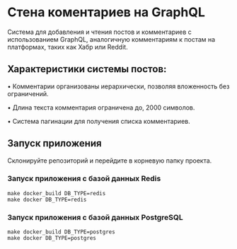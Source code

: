 # Стена коментариев на GraphQL

Система для добавления и чтения постов и комментариев с использованием GraphQL, аналогичную комментариям к постам на платформах, таких как Хабр или Reddit.

## Характеристики системы постов:
•	Комментарии организованы иерархически, позволяя вложенность без ограничений.

•	Длина текста комментария ограничена до, 2000 символов.

•	Система пагинации для получения списка комментариев.

## Запуск приложения

Склонируйте репозиторий и перейдите в корневую папку проекта.

### Запуск приложения с базой данных Redis

```
make docker_build DB_TYPE=redis
make docker DB_TYPE=redis
```

### Запуск приложения с базой данных PostgreSQL

```
make docker_build DB_TYPE=postgres
make docker DB_TYPE=postgres
```